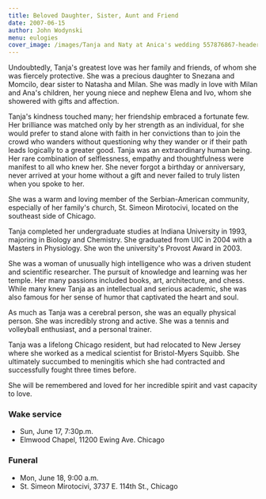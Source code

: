 ```yaml
---
title: Beloved Daughter, Sister, Aunt and Friend
date: 2007-06-15
author: John Wodynski
menu: eulogies
cover_image: /images/Tanja and Naty at Anica's wedding 557876867-header.jpg
---
```


Undoubtedly, Tanja's greatest love was her family and friends, of whom she was
fiercely protective. She was a precious daughter to Snezana and Momcilo, dear
sister to Natasha and Milan. She was madly in love with Milan and Ana's
children, her young niece and nephew Elena and Ivo, whom she showered with
gifts and affection.

Tanja's kindness touched many; her friendship embraced a fortunate few. Her
brilliance was matched only by her strength as an individual, for she would
prefer to stand alone with faith in her convictions than to join the crowd who
wanders without questioning why they wander or if their path leads logically
to a greater good. Tanja was an extraordinary human being. Her rare
combination of selflessness, empathy and thoughtfulness were manifest to all
who knew her. She never forgot a birthday or anniversary, never arrived at
your home without a gift and never failed to truly listen when you spoke to
her.

She was a warm and loving member of the Serbian-American community, especially
of her family's church, St. Simeon Mirotocivi, located on the southeast side
of Chicago.

Tanja completed her undergraduate studies at Indiana University in 1993,
majoring in Biology and Chemistry. She graduated from UIC in 2004 with a
Masters in Physiology. She won the university's Provost Award in 2003.

She was a woman of unusually high intelligence who was a driven student and
scientific researcher. The pursuit of knowledge and learning was her temple.
Her many passions included books, art, architecture, and chess. While many
knew Tanja as an intellectual and serious academic, she was also famous for
her sense of humor that captivated the heart and soul.

As much as Tanja was a cerebral person, she was an equally physical person.
She was incredibly strong and active. She was a tennis and volleyball
enthusiast, and a personal trainer.

Tanja was a lifelong Chicago resident, but had relocated to New Jersey where
she worked as a medical scientist for Bristol-Myers Squibb. She ultimately
succumbed to meningitis which she had contracted and successfully fought three
times before.

She will be remembered and loved for her incredible spirit and vast capacity
to love.

### Wake service

  * Sun, June 17, 7:30p.m.
  * Elmwood Chapel, 11200 Ewing Ave. Chicago

### Funeral

  * Mon, June 18, 9:00 a.m.
  * St. Simeon Mirotocivi, 3737 E. 114th St., Chicago

